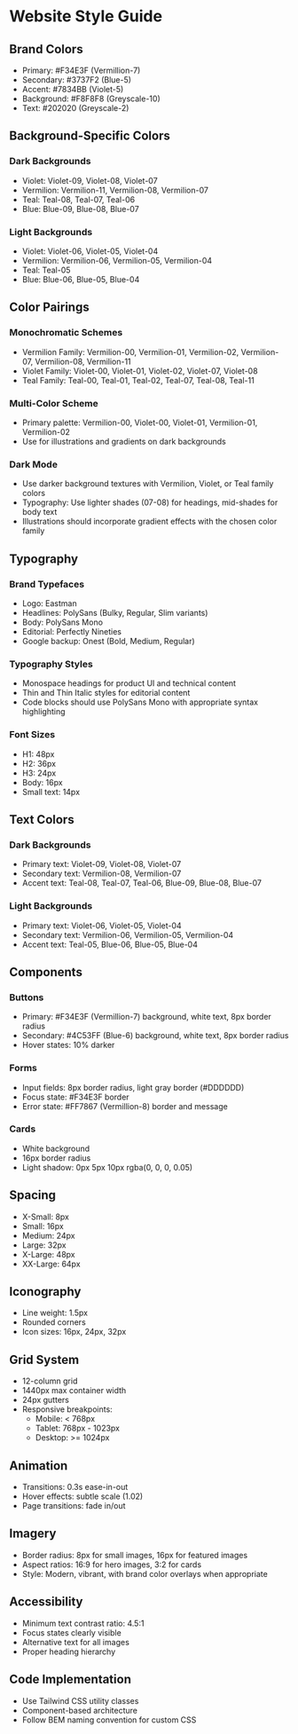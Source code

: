 # Website Style Guide

## Brand Colors
- Primary: #F34E3F (Vermillion-7)
- Secondary: #3737F2 (Blue-5)
- Accent: #7834BB (Violet-5)
- Background: #F8F8F8 (Greyscale-10)
- Text: #202020 (Greyscale-2)

## Background-Specific Colors

### Dark Backgrounds
- Violet: Violet-09, Violet-08, Violet-07
- Vermilion: Vermilion-11, Vermilion-08, Vermilion-07
- Teal: Teal-08, Teal-07, Teal-06
- Blue: Blue-09, Blue-08, Blue-07

### Light Backgrounds
- Violet: Violet-06, Violet-05, Violet-04
- Vermilion: Vermilion-06, Vermilion-05, Vermilion-04
- Teal: Teal-05
- Blue: Blue-06, Blue-05, Blue-04

## Color Pairings

### Monochromatic Schemes
- Vermilion Family: Vermilion-00, Vermilion-01, Vermilion-02, Vermilion-07, Vermilion-08, Vermilion-11
- Violet Family: Violet-00, Violet-01, Violet-02, Violet-07, Violet-08
- Teal Family: Teal-00, Teal-01, Teal-02, Teal-07, Teal-08, Teal-11

### Multi-Color Scheme
- Primary palette: Vermilion-00, Violet-00, Violet-01, Vermilion-01, Vermilion-02
- Use for illustrations and gradients on dark backgrounds

### Dark Mode
- Use darker background textures with Vermilion, Violet, or Teal family colors
- Typography: Use lighter shades (07-08) for headings, mid-shades for body text
- Illustrations should incorporate gradient effects with the chosen color family

## Typography

### Brand Typefaces
- Logo: Eastman
- Headlines: PolySans (Bulky, Regular, Slim variants)
- Body: PolySans Mono
- Editorial: Perfectly Nineties
- Google backup: Onest (Bold, Medium, Regular)

### Typography Styles
- Monospace headings for product UI and technical content
- Thin and Thin Italic styles for editorial content
- Code blocks should use PolySans Mono with appropriate syntax highlighting

### Font Sizes
- H1: 48px
- H2: 36px
- H3: 24px
- Body: 16px
- Small text: 14px

## Text Colors

### Dark Backgrounds
- Primary text: Violet-09, Violet-08, Violet-07
- Secondary text: Vermilion-08, Vermilion-07
- Accent text: Teal-08, Teal-07, Teal-06, Blue-09, Blue-08, Blue-07

### Light Backgrounds
- Primary text: Violet-06, Violet-05, Violet-04
- Secondary text: Vermilion-06, Vermilion-05, Vermilion-04
- Accent text: Teal-05, Blue-06, Blue-05, Blue-04

## Components

### Buttons
- Primary: #F34E3F (Vermillion-7) background, white text, 8px border radius
- Secondary: #4C53FF (Blue-6) background, white text, 8px border radius
- Hover states: 10% darker

### Forms
- Input fields: 8px border radius, light gray border (#DDDDDD)
- Focus state: #F34E3F border
- Error state: #FF7867 (Vermillion-8) border and message

### Cards
- White background
- 16px border radius
- Light shadow: 0px 5px 10px rgba(0, 0, 0, 0.05)

## Spacing
- X-Small: 8px
- Small: 16px
- Medium: 24px
- Large: 32px
- X-Large: 48px
- XX-Large: 64px

## Iconography
- Line weight: 1.5px
- Rounded corners
- Icon sizes: 16px, 24px, 32px

## Grid System
- 12-column grid
- 1440px max container width
- 24px gutters
- Responsive breakpoints:
  - Mobile: < 768px
  - Tablet: 768px - 1023px
  - Desktop: >= 1024px

## Animation
- Transitions: 0.3s ease-in-out
- Hover effects: subtle scale (1.02)
- Page transitions: fade in/out

## Imagery
- Border radius: 8px for small images, 16px for featured images
- Aspect ratios: 16:9 for hero images, 3:2 for cards
- Style: Modern, vibrant, with brand color overlays when appropriate

## Accessibility
- Minimum text contrast ratio: 4.5:1
- Focus states clearly visible
- Alternative text for all images
- Proper heading hierarchy

## Code Implementation
- Use Tailwind CSS utility classes
- Component-based architecture
- Follow BEM naming convention for custom CSS